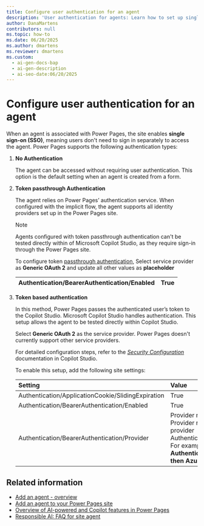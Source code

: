 ```yaml
---
title: Configure user authentication for an agent
description: 'User authentication for agents: Learn how to set up single sign-on, token passthrough, and token-based authentication for Power Pages agents.'
author: DanaMartens
contributors: null
ms.topic: how-to
ms.date: 06/20/2025
ms.author: dmartens
ms.reviewer: dmartens
ms.custom:
  - ai-gen-docs-bap
  - ai-gen-description
  - ai-seo-date:06/20/2025
---
```

# Configure user authentication for an agent

When an agent is associated with Power Pages, the site enables **single
sign-on (SSO)**, meaning users don't need to sign in separately to
access the agent. Power Pages supports the following authentication
types:

1. **No Authentication**

    The agent can be accessed without requiring user authentication. This option is the default setting when an agent is created from a form.

1. **Token passthrough Authentication**

    The agent relies on Power Pages’ authentication service. When configured with the implicit flow, the agent supports all identity providers set up in the Power Pages site.

    > [!NOTE]
    > Agents configured with token passthrough authentication can't be tested directly within of Microsoft Copilot Studio, as they require sign-in through the Power Pages site.

    To configure token [passthrough authentication](/microsoft-copilot-studio/configure-sso-3p), Select service provider as **Generic OAuth 2** and update all other values as **placeholder**

    | Authentication/BearerAuthentication/Enabled | True |
    | :------------------------------------------ | :--- |

1. **Token based authentication**

    In this method, Power Pages passes the authenticated user’s token to the Copilot Studio. Microsoft Copilot Studio handles authentication. This setup allows the agent to be tested directly within Copilot Studio.

    Select **Generic OAuth 2** as the service provider. Power Pages doesn't currently support other service providers.

    For detailed configuration steps, refer to the [*Security Configuration*](/microsoft-copilot-studio/configuration-end-user-authentication#authenticate-manually) documentation in Copilot Studio.

    To enable this setup, add the following site settings:

    | Setting                                             | Value      |
    | :-------------------------------------------------- | :--------- |
    | Authentication/ApplicationCookie/SlidingExpiration   | True       |
    | Authentication/BearerAuthentication/Enabled         | True       |
    | Authentication/BearerAuthentication/Provider        | Provider name  <br>Provider name extracted from existing settings for the provider  <br>Authentication/OpenIdConnect/{ProviderName}/Issuer  <br>For example, if the setting for Azure AD had **Authentication/OpenIdConnect/AzureAD/Issuer, then AzureAD is the provider** |

## Related information

- [Add an agent - overview](add-agent-overview.md)
- [Add an agent to your Power Pages site](enable-agent.md)
- [Overview of AI-powered and Copilot features in Power Pages](../configure/ai-copilot-overview.md)
- [Responsible AI: FAQ for site agent](../faq-site-agent.md)
